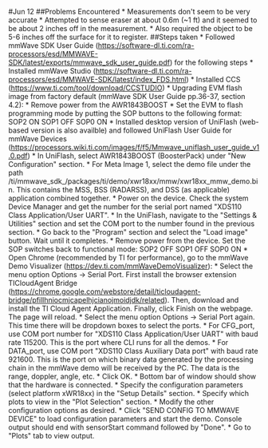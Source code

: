 #Jun 12
##Problems Encountered
	* Measurements don't seem to be very accurate
		* Attempted to sense eraser at about 0.6m (~1 ft) and it seemed to be about 2 inches off in the measurement.
		* Also required the object to be 5-6 inches off the surface for it to register. 
##Steps taken
	* Followed mmWave SDK User Guide (https://software-dl.ti.com/ra-processors/esd/MMWAVE-SDK/latest/exports/mmwave_sdk_user_guide.pdf) for the following steps
	* Installed mmWave Studio (https://software-dl.ti.com/ra-processors/esd/MMWAVE-SDK/latest/index_FDS.html)
	* Installed CCS (https://www.ti.com/tool/download/CCSTUDIO)
	* Upgrading EVM flash image from factory default (mmWave SDK User Guide pp.36-37, section 4.2):
		* Remove power from the AWR1843BOOST
		* Set the EVM to flash programming mode by putting the SOP buttons to the following format:
			SOP2 ON
			SOP1 OFF
			SOP0 ON
		* Installed desktop version of UniFlash (web-based version is also availble) and followed UniFlash User Guide for mmWave Devices (https://processors.wiki.ti.com/images/f/f5/Mmwave_uniflash_user_guide_v1.0.pdf)
		* In UniFlash, select AWR1843BOOST (BoosterPack) under "New Configuration" section.
		* For Meta Image 1, select the demo file under the path /ti/mmwave_sdk_<ver>/packages/ti/demo/xwr18xx/mmw/xwr18xx_mmw_demo.bin. This contains the MSS, BSS (RADARSS), and DSS (as applicable) application combined together.
		* Power on the device. Check the system Device Manager and get the number for the serial port named "XDS110 Class Application/User UART".
		* In the UniFlash, navigate to the "Settings & Utilities" section and set the COM port to the number found in the previous section.
		* Go back to the "Program" section and select the "Load image" button. Wait until it completes.
		* Remove power from the device. Set the SOP switches back to functional mode:
			SOP2 OFF
			SOP1 OFF
			SOP0 ON
	* Open Chrome (recommended by TI for performance), go to the mmWave Demo Visualizer (https://dev.ti.com/mmWaveDemoVisualizer):
		* Select the menu option Options -> Serial Port. First install the browser extension TICloudAgent Bridge (https://chrome.google.com/webstore/detail/ticloudagent-bridge/pfillhniocmjcapelhjcianojmoidjdk/related). Then, download and install the TI Cloud Agent Application. Finally, click Finish on the webpage. The page will reload.
		* Select the menu option Options -> Serial Port again. This time there will be dropdown boxes to select the ports.
		* For CFG_port, use COM port number for "XDS110 Class Application/User UART" with baud rate 115200. This is the port where CLI runs for all the demos.
		* For DATA_port, use COM port "XDS110 Class Auxiliary Data port" with baud rate 921600. This is the port on which binary data generated by the processing chain in the mmWave demo will be received by the PC. The data is the range, doppler, angle, etc. 
		* Click OK.
		* Bottom bar of window should show that the hardware is connected. 
		* Specify the configuration parameters (select platform xWR18xx) in the "Setup Details" section.
		* Specify which plots to view in the "Plot Selection" section.
		* Modify the other configuration options as desired.
		* Click "SEND CONFIG TO MMWAVE DEVICE" to load configuration parameters and start the demo. Console output should end with sensorStart command followed by "Done".
		* Go to "Plots" tab to view output.